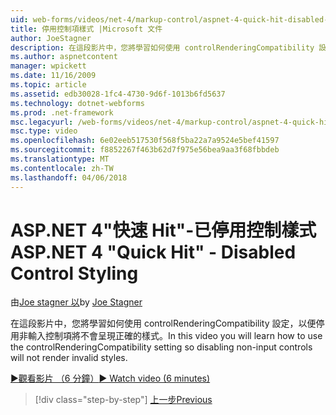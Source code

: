 ```yaml
---
uid: web-forms/videos/net-4/markup-control/aspnet-4-quick-hit-disabled-control-styling
title: 停用控制項樣式 |Microsoft 文件
author: JoeStagner
description: 在這段影片中，您將學習如何使用 controlRenderingCompatibility 設定，以便停用非輸入控制項將不會呈現正確的樣式。
ms.author: aspnetcontent
manager: wpickett
ms.date: 11/16/2009
ms.topic: article
ms.assetid: edb30028-1fc4-4730-9d6f-1013b6fd5637
ms.technology: dotnet-webforms
ms.prod: .net-framework
msc.legacyurl: /web-forms/videos/net-4/markup-control/aspnet-4-quick-hit-disabled-control-styling
msc.type: video
ms.openlocfilehash: 6e02eeb517530f568f5ba22a7a9524e5bef41597
ms.sourcegitcommit: f8852267f463b62d7f975e56bea9aa3f68fbbdeb
ms.translationtype: MT
ms.contentlocale: zh-TW
ms.lasthandoff: 04/06/2018
---
```

<a name="aspnet-4-quick-hit---disabled-control-styling"></a><span data-ttu-id="59d2e-103">ASP.NET 4"快速 Hit"-已停用控制樣式</span><span class="sxs-lookup"><span data-stu-id="59d2e-103">ASP.NET 4 "Quick Hit" - Disabled Control Styling</span></span>
====================
<span data-ttu-id="59d2e-104">由[Joe stagner 以](https://github.com/JoeStagner)</span><span class="sxs-lookup"><span data-stu-id="59d2e-104">by [Joe Stagner](https://github.com/JoeStagner)</span></span>

<span data-ttu-id="59d2e-105">在這段影片中，您將學習如何使用 controlRenderingCompatibility 設定，以便停用非輸入控制項將不會呈現正確的樣式。</span><span class="sxs-lookup"><span data-stu-id="59d2e-105">In this video you will learn how to use the controlRenderingCompatibility setting so disabling non-input controls will not render invalid styles.</span></span> 

[<span data-ttu-id="59d2e-106">&#9654;觀看影片 （6 分鐘）</span><span class="sxs-lookup"><span data-stu-id="59d2e-106">&#9654; Watch video (6 minutes)</span></span>](https://channel9.msdn.com/Blogs/ASP-NET-Site-Videos/aspnet-4-quick-hit-disabled-control-styling)

> [!div class="step-by-step"]
> [<span data-ttu-id="59d2e-107">上一步</span><span class="sxs-lookup"><span data-stu-id="59d2e-107">Previous</span></span>](aspnet-4-quick-hit-hidden-field-divs.md)
